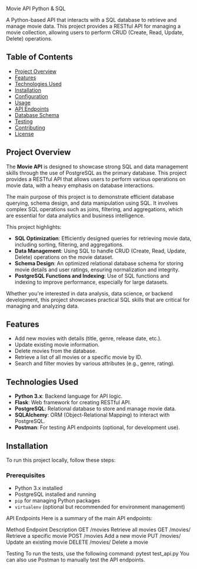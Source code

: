Movie API Python & SQL

A Python-based API that interacts with a SQL database to retrieve and manage movie data. This project provides a RESTful API for managing a movie collection, allowing users to perform CRUD (Create, Read, Update, Delete) operations.

## Table of Contents
- [Project Overview](#project-overview)
- [Features](#features)
- [Technologies Used](#technologies-used)
- [Installation](#installation)
- [Configuration](#configuration)
- [Usage](#usage)
- [API Endpoints](#api-endpoints)
- [Database Schema](#database-schema)
- [Testing](#testing)
- [Contributing](#contributing)
- [License](#license)

## Project Overview
The **Movie API** is designed to showcase strong SQL and data management skills through the use of PostgreSQL as the primary database. This project provides a RESTful API that allows users to perform various operations on movie data, with a heavy emphasis on database interactions.

The main purpose of this project is to demonstrate efficient database querying, schema design, and data manipulation using SQL. It involves complex SQL operations such as joins, filtering, and aggregations, which are essential for data analytics and business intelligence.

This project highlights:
- **SQL Optimization**: Efficiently designed queries for retrieving movie data, including sorting, filtering, and aggregations.
- **Data Management**: Using SQL to handle CRUD (Create, Read, Update, Delete) operations on the movie dataset.
- **Schema Design**: An optimized relational database schema for storing movie details and user ratings, ensuring normalization and integrity.
- **PostgreSQL Functions and Indexing**: Use of SQL functions and indexing to improve performance, especially for large datasets.

Whether you're interested in data analysis, data science, or backend development, this project showcases practical SQL skills that are critical for managing and analyzing data.

## Features
- Add new movies with details (title, genre, release date, etc.).
- Update existing movie information.
- Delete movies from the database.
- Retrieve a list of all movies or a specific movie by ID.
- Search and filter movies by various attributes (e.g., genre, rating).

## Technologies Used
- **Python 3.x**: Backend language for API logic.
- **Flask**: Web framework for creating RESTful API.
- **PostgreSQL**: Relational database to store and manage movie data.
- **SQLAlchemy**: ORM (Object-Relational Mapping) to interact with PostgreSQL.
- **Postman**: For testing API endpoints (optional, for development use).
  
## Installation

To run this project locally, follow these steps:

### Prerequisites
- Python 3.x installed
- PostgreSQL installed and running
- `pip` for managing Python packages
- `virtualenv` (optional but recommended for environment management)

API Endpoints
Here is a summary of the main API endpoints:

Method	Endpoint	  Description
GET	    /movies	      Retrieve all movies
GET	    /movies/<id>  Retrieve a specific movie
POST	/movies	      Add a new movie
PUT	    /movies/<id>  Update an existing movie
DELETE	/movies/<id>  Delete a movie

Testing
To run the tests, use the following command:
pytest test_api.py
You can also use Postman to manually test the API endpoints.